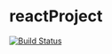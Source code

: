 # reactProject

[![Build Status](https://dev.azure.com/ricardosantos9521/GitHub%20Projects/_apis/build/status/ricardosantos9521.reactProject?branchName=master&stageName=Build&jobName=BuildJob)](https://dev.azure.com/ricardosantos9521/GitHub%20Projects/_build/latest?definitionId=21&branchName=master)
